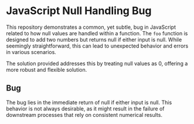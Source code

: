 # JavaScript Null Handling Bug

This repository demonstrates a common, yet subtle, bug in JavaScript related to how null values are handled within a function. The `foo` function is designed to add two numbers but returns null if either input is null. While seemingly straightforward, this can lead to unexpected behavior and errors in various scenarios.

The solution provided addresses this by treating null values as 0, offering a more robust and flexible solution.

## Bug
The bug lies in the immediate return of null if either input is null. This behavior is not always desirable, as it might result in the failure of downstream processes that rely on consistent numerical results. 